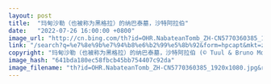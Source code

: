 ```yaml
---
layout: post
title:  "玛甸沙勒（也被称为黑格拉）的纳巴泰墓，沙特阿拉伯"
date:   "2022-07-26 16:00:00 +0800"
image_url: "http://cn.bing.com/th?id=OHR.NabateanTomb_ZH-CN5770360385_1920x1080.jpg&rf=LaDigue_1920x1080.jpg&pid=hp"
link: "/search?q=%e7%8e%9b%e7%94%b8%e6%b2%99%e5%8b%92&form=hpcapt&mkt=zh-cn"
copyright: "玛甸沙勒（也被称为黑格拉）的纳巴泰墓，沙特阿拉伯 (© Tuul & Bruno Morandi/Getty Images)"
image_hash: "641bda180ec58fbcb45bb754407c92da"
image_filename: "th?id=OHR.NabateanTomb_ZH-CN5770360385_1920x1080.jpg&rf=LaDigue_1920x1080.jpg&pid=hp"
---
```

